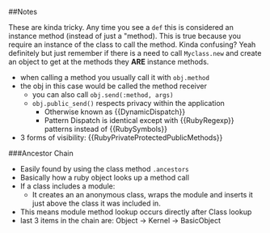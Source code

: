 ##Notes

These are kinda tricky. Any time you see a `def` this is considered an instance method (instead of just a "method).
This is true because you require an instance of the class to call the method. 
Kinda confusing? Yeah definitely but just remember if there is a need to call 
`Myclass.new` and create an object to get at the methods they __ARE__ instance methods.

* when calling a method you usually call it with `obj.method`
* the obj in this case would be called the method receiver
  * you can also call `obj.send(:method, args)`
  * `obj.public_send()` respects privacy within the application
    * Otherwise known as {{DynamicDispatch}}
    * Pattern Dispatch is identical except with {{RubyRegexp}} patterns instead of {{RubySymbols}}
* 3 forms of visibility: {{RubyPrivateProtectedPublicMethods}}

###Ancestor Chain

* Easily found by using the class method `.ancestors`
* Basically how a ruby object looks up a method call
* If a class includes a module:
	* It creates an an anonymous class, wraps the module and inserts it
	just above the class it was included in.
* This means module method lookup occurs directly after Class lookup
* last 3 items in the chain are: Object -> Kernel -> BasicObject

